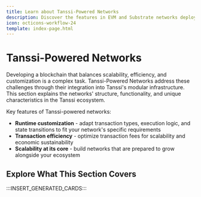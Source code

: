 ```yaml
---
title: Learn about Tanssi-Powered Networks
description: Discover the features in EVM and Substrate networks deployed through Tanssi, leveraging user-friendly and easy-to-deploy templates for enhanced capabilities.
icon: octicons-workflow-24
template: index-page.html
---
```


# Tanssi-Powered Networks

Developing a blockchain that balances scalability, efficiency, and customization is a complex task. Tanssi-Powered Networks address these challenges through their integration into Tanssi's modular infrastructure. This section explains the networks' structure, functionality, and unique characteristics in the Tanssi ecosystem.

Key features of Tanssi-powered networks:

- **Runtime customization** - adapt transaction types, execution logic, and state transitions to fit your network's specific requirements
- **Transaction efficiency** - optimize transaction fees for scalability and economic sustainability
- **Scalability at its core** - build networks that are prepared to grow alongside your ecosystem

## Explore What This Section Covers

:::INSERT_GENERATED_CARDS:::